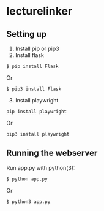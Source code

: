 # lecturelinker
Setting up
---------------------
1. Install pip or pip3
2. Install flask
```
$ pip install Flask
```
Or
```
$ pip3 install Flask
```
3. Install playwright
```
pip install playwright
```
Or
```
pip3 install playwright
```

Running the webserver
---------------------
Run app.py with python(3):

```
$ python app.py
```
Or
```
$ python3 app.py
```
